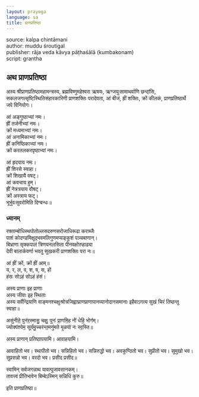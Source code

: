 ```yaml
---
layout: prayoga
language: sa
title: प्राणप्रतिष्ठा
---
```




source: kalpa chintāmani  
author: muddu śroutigal  
publisher: rāja veda kāvya pāṭhaśālā (kumbakonam)  
script: grantha


## अथ प्राणप्रतिष्ठा

अस्य श्रीप्राणप्रतिष्ठामहामन्त्रस्य, ब्रह्मविष्णुमहेश्वरा ऋषयः,
ऋग्जयुःसामाथर्वाणि छन्दांसि, सकलजगत्सृष्टिस्थितिसंहारकारिणी
प्राणशक्तिः परादेवता, आं बीजं, ह्रीं शक्तिः, क्रों कीलकं,
प्राणप्रतिष्ठार्थे जपे विनियोगः।

आं अङ्गुष्ठाभ्यां नमः।  
ह्रीं तर्जनीभ्यां नमः।  
क्रों मध्यमाभ्यां नमः।  
आं अनामिकाभ्यां नमः।  
ह्रीं कनिष्ठिकाभ्यां नमः।  
क्रों करतलकरपृष्ठाभ्यां नमः।

आं हृदयाय नमः।  
ह्रीं शिरसे स्वाहा।  
क्रों शिखायै वषट्।  
आं कवचाय हुम्।  
ह्रीं नेत्रत्रयाय वौषट्।  
क्रों अस्त्राय फट्।  
भूर्भुवःसुवरोमिति दिग्बन्धः॥

### ध्यानम्

रक्ताम्बोधिस्थपोतोल्लसदरुणसरोजाधिरूढा कराब्जैः  
पाशं कोदण्डमिक्षूद्भवमलिगुणमप्यङ्कुशं पञ्चबाणान्।  
बिभ्राणा सृक्कपालं त्रिणयनलसिता पीनवक्षोरुहाढ्या  
देवी बालार्कवर्णा भवतु सुखकरी प्राणशक्तिः परा नः॥

आं ह्रीं क्रों, क्रों ह्रीं आम्॥  
य, र, ल, व, श, ष, स, हों  
हंसः सोऽहं सोऽहं हंसं।

अस्य प्राणाः इह प्राणाः  
अस्य जीवाः इह स्थिताः  
अस्य सर्वेन्द्रियाणि वाङ्मनश्चक्षुःश्रोत्रजिह्वाघ्राणप्राणापानव्यानोदानसमानाः
इहैवाऽगत्य सुखं चिरं तिष्ठन्तु स्वाहा॥

असु॑नीते॒ पुन॑र॒स्मासु॒ चक्षुः॒ पुनः॑ प्रा॒णमि॒ह नो॑॑ धेहि॒ भोग॑॑म्।  
ज्योक्प॑श्येम॒ सूर्य॑मु॒च्चर॑न्त॒मनु॑मते मृ॒ळया॑॑ नः स्व॒स्ति॥

अस्य प्राणान् प्रतिष्ठापयामि।
आवाहयामि।

आवाहितो भव।
स्थापीतो भव।
सन्निहितो भव।
सन्निरुद्धो भव।
अवकुण्ठितो भव।
सुप्रीतो भव।
सुमुखो भव।
सुप्रसन्नो भव।
वरदो भव।
प्रसीद प्रसीद॥

स्वामिन् सर्वजगन्नाथ यावत्पूजावसानकम्।  
तावत्त्वं प्रीतिभावेन बिम्बेऽस्मिन् सन्निधिं कुरु॥

इति प्राणप्रतिष्ठा॥
